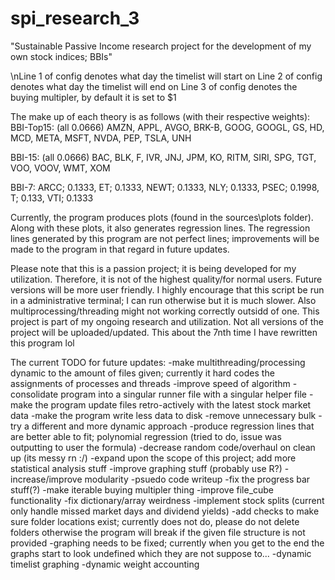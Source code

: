 # spi_research_3
"Sustainable Passive Income research project for the development of my own stock indices; BBIs"

\nLine 1 of config denotes what day the timelist will start on
Line 2 of config denotes what day the timelist will end on
Line 3 of config denotes the buying multipler, by default it is set to $1

The make up of each theory is as follows (with their respective weights):
BBI-Top15: (all 0.0666)
AMZN, APPL, AVGO, BRK-B, GOOG, GOOGL, GS, HD, MCD, META, MSFT, NVDA, PEP, TSLA, UNH

BBI-15: (all 0.0666)
BAC, BLK, F, IVR, JNJ, JPM, KO, RITM, SIRI, SPG, TGT, VOO, VOOV, WMT, XOM

BBI-7:
ARCC; 0.1333, ET; 0.1333, NEWT; 0.1333, NLY; 0.1333, PSEC; 0.1998, T; 0.133, VTI; 0.1333

Currently, the program produces plots (found in the sources\plots folder). Along with these plots, it also generates regression lines.
The regression lines generated by this program are not perfect lines; improvements will be made to the program in that regard in future updates.

Please note that this is a passion project; it is being developed for my utilization. Therefore, it is not of the highest quality/for normal users. Future versions will be more user friendly.
I highly encourage that this script be run in a administrative terminal; I can run otherwise but it is much slower. Also multiprocessing/threading might not working correctly outsidd of one.
This project is part of my ongoing research and utilization. Not all versions of the project will be uploaded/updated. This about the 7nth time I have rewritten this program lol

The current TODO for future updates:
-make multithreading/processing dynamic to the amount of files given; currently it hard codes the assignments of processes and threads
-improve speed of algorithm
-consolidate program into a singular runner file with a singular helper file
-make the program update files retro-actively with the latest stock market data
-make the program write less data to disk
-remove unnecessary bulk
-try a different and more dynamic approach
-produce regression lines that are better able to fit; polynomial regression (tried to do, issue was outputting to user the formula)
-decrease random code/overhaul on clean up (its messy rn :/)
-expand upon the scope of this project; add more statistical analysis stuff
-improve graphing stuff (probably use R?)
-increase/improve modularity
-psuedo code writeup
-fix the progress bar stuff(?)
-make iterable buying multipler thing
-improve file_cube functionality
-fix dictionary/array weirdness
-implement stock splits (current only handle missed market days and dividend yields)
-add checks to make sure folder locations exist; currently does not do, please do not delete folders otherwise the program will break if the given file structure is not provided
-graphing needs to be fixed; currently when you get to the end the graphs start to look undefined which they are not suppose to...
-dynamic timelist graphing
-dynamic weight accounting
